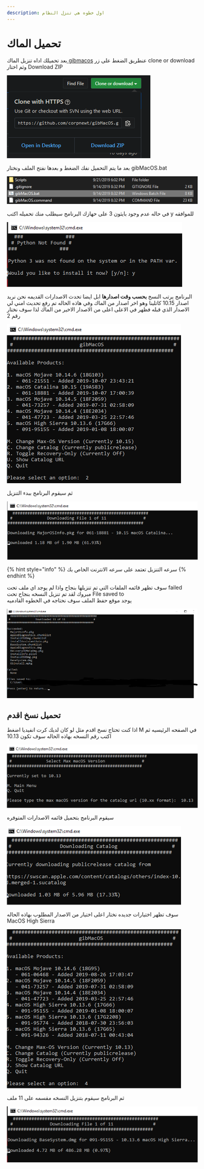 ```yaml
---
description: اول خطوه هي تنزل النظام
---
```


# تحميل الماك

بعد تحميلك اداه تنزيل الماك[ gibmacos](https://github.com/corpnewt/gibMacOS) عنطريق الضغط على زر clone or download وثم اختار Download ZIP

![&#x627;&#x62E;&#x62A;&#x627;&#x631; Download ZIP](../.gitbook/assets/image%20%2822%29.png)

بعد ما يتم التحميل نفك الضغط و بعدها نفتح الملف ونختار gibMacOS.bat

![](../.gitbook/assets/image%20%2868%29.png)

في حاله عدم وجود بايثون 3 على حهازك البرنامج سيطلب منك تحميله اكتب y للموافقه

![](../.gitbook/assets/image%20%2881%29.png)

البرنامج يرتب النسخ **بحسب وقت اصدارها** ابل ايضا تحدث الاصدارات القديمه نحن نريد اصدار 10.15 كاتلينا وهو اخر اصدار من الماك وفي هاذه الحاله تم رفع تحديث امني لي الاصدار الذي قبله فظهر في الاعلى اعلى من الاصدار الاخير من الماك لذا سوف نختار رقم 2

![](../.gitbook/assets/image%20%2855%29.png)

ثم سيقوم البرنامج ببدء التنزيل

![](../.gitbook/assets/image%20%2827%29.png)

{% hint style="info" %}
سرعه التنزيل تعتمد على سرعه الانترنت الخاص بك
{% endhint %}

سوف تظهر قائمه الملفات التي تم تنزيلها بنجاح واذا لم يوجد اي ملف تحت failed مبروك لقد تم تنزيل النسخه بنجاح تحت File saved to  
يوجد موقع حفظ الملف سوف نحتاجه في الخطوه القادميه

![](../.gitbook/assets/image%20%2815%29.png)

## تحميل نسخ اقدم

اذا كنت تحتاج نسخ اقدم مثل لو كان لديك كرت انفيديا اضغط M في الصفحه الرئيسيه ثم اكتب رقم النسخه بهاذه الحاله سوف تكون 10.13

![](../.gitbook/assets/image%20%284%29.png)

سيقوم البرنامج بتحميل قائمه الاصدارات المتوفره

![](../.gitbook/assets/image%20%2825%29.png)

سوف تظهر اختيارات جديده نختار اعلى اختيار من الاصدار المطلوب بهاذه الحاله MacOS High Sierra

![](../.gitbook/assets/image%20%282%29.png)

ثم البرنامج سيقوم بتنزيل النسخه مقسمه على 11 ملف

![](../.gitbook/assets/image%20%2846%29.png)

